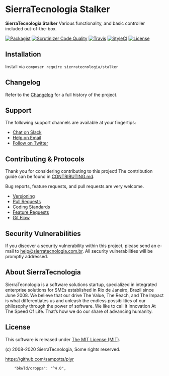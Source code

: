 # SierraTecnologia Stalker

**SierraTecnologia Stalker** Various functionality, and basic controller included out-of-the-box.

[![Packagist](https://img.shields.io/packagist/v/sierratecnologia/stalker.svg?label=Packagist&style=flat-square)](https://packagist.org/packages/sierratecnologia/stalker)
[![Scrutinizer Code Quality](https://img.shields.io/scrutinizer/g/sierratecnologia/stalker.svg?label=Scrutinizer&style=flat-square)](https://scrutinizer-ci.com/g/sierratecnologia/stalker/)
[![Travis](https://img.shields.io/travis/sierratecnologia/stalker.svg?label=TravisCI&style=flat-square)](https://travis-ci.org/sierratecnologia/stalker)
[![StyleCI](https://styleci.io/repos/60968880/shield)](https://styleci.io/repos/60968880)
[![License](https://img.shields.io/packagist/l/sierratecnologia/stalker.svg?label=License&style=flat-square)](https://github.com/sierratecnologia/stalker/blob/master/LICENSE)


## Installation

Install via `composer require sierratecnologia/stalker`


## Changelog

Refer to the [Changelog](CHANGELOG.md) for a full history of the project.


## Support

The following support channels are available at your fingertips:

- [Chat on Slack](https://bit.ly/sierratecnologia-slack)
- [Help on Email](mailto:help@sierratecnologia.com.br)
- [Follow on Twitter](https://twitter.com/sierratecnologia)


## Contributing & Protocols

Thank you for considering contributing to this project! The contribution guide can be found in [CONTRIBUTING.md](CONTRIBUTING.md).

Bug reports, feature requests, and pull requests are very welcome.

- [Versioning](CONTRIBUTING.md#versioning)
- [Pull Requests](CONTRIBUTING.md#pull-requests)
- [Coding Standards](CONTRIBUTING.md#coding-standards)
- [Feature Requests](CONTRIBUTING.md#feature-requests)
- [Git Flow](CONTRIBUTING.md#git-flow)


## Security Vulnerabilities

If you discover a security vulnerability within this project, please send an e-mail to [help@sierratecnologia.com.br](help@sierratecnologia.com.br). All security vulnerabilities will be promptly addressed.


## About SierraTecnologia

SierraTecnologia is a software solutions startup, specialized in integrated enterprise solutions for SMEs established in Rio de Janeiro, Brazil since June 2008. We believe that our drive The Value, The Reach, and The Impact is what differentiates us and unleash the endless possibilities of our philosophy through the power of software. We like to call it Innovation At The Speed Of Life. That’s how we do our share of advancing humanity.


## License

This software is released under [The MIT License (MIT)](LICENSE).

(c) 2008-2020 SierraTecnologia, Some rights reserved.

https://github.com/sampotts/plyr

        "bkwld/croppa": "^4.0",